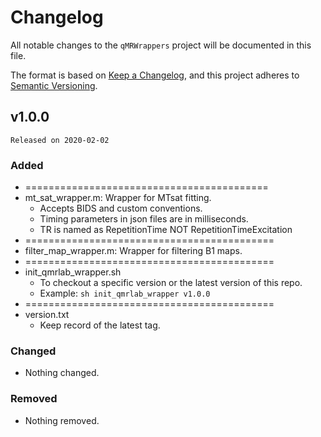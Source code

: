 # Changelog
All notable changes to the `qMRWrappers` project will be documented in this file.

The format is based on [Keep a Changelog](https://keepachangelog.com/en/1.0.0/),
and this project adheres to [Semantic Versioning](https://semver.org/spec/v2.0.0.html).

## v1.0.0 
`Released on 2020-02-02`

### Added
- ==========================================
- mt_sat_wrapper.m: Wrapper for MTsat fitting. 
    - Accepts BIDS and custom conventions. 
    - Timing parameters in json files are in milliseconds.
    - TR is named as RepetitionTime NOT RepetitionTimeExcitation 
- ===========================================
- filter_map_wrapper.m: Wrapper for filtering B1 maps.
- ===========================================
- init_qmrlab_wrapper.sh 
    - To checkout a specific version or the latest version of this repo.
    - Example: `sh init_qmrlab_wrapper v1.0.0`
- ===========================================
- version.txt
    - Keep record of the latest tag. 

### Changed
- Nothing changed.

### Removed
- Nothing removed.